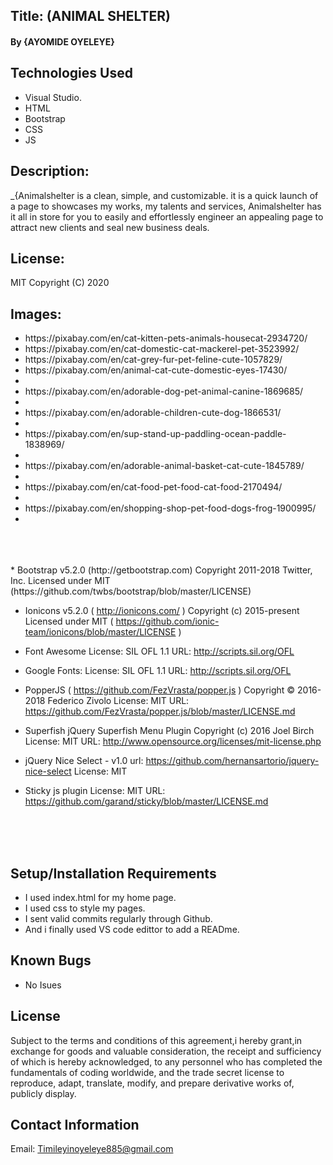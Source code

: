 ## Title: (ANIMAL SHELTER)

#### By {AYOMIDE OYELEYE}

## Technologies Used

* Visual Studio.
* HTML
* Bootstrap
* CSS
* JS

## Description:

_{Animalshelter is a clean, simple, and customizable. it is a quick launch of a page to showcases my works, my talents and services, Animalshelter has it all in store for you to easily and effortlessly engineer an appealing page to attract new clients and seal new business deals.

## License:
MIT Copyright (C) 2020

## Images:
 <ul>   
<li>https://pixabay.com/en/cat-kitten-pets-animals-housecat-2934720/</li>
<li>https://pixabay.com/en/cat-domestic-cat-mackerel-pet-3523992/</li>
<li>https://pixabay.com/en/cat-grey-fur-pet-feline-cute-1057829/</li>
<li>https://pixabay.com/en/animal-cat-cute-domestic-eyes-17430/<li>
<li>https://pixabay.com/en/adorable-dog-pet-animal-canine-1869685/<li>
<li>https://pixabay.com/en/adorable-children-cute-dog-1866531/<li>
<li>https://pixabay.com/en/sup-stand-up-paddling-ocean-paddle-1838969/<li>
<li>https://pixabay.com/en/adorable-animal-basket-cat-cute-1845789/<li>
<li>https://pixabay.com/en/cat-food-pet-food-cat-food-2170494/<li>
<li>https://pixabay.com/en/shopping-shop-pet-food-dogs-frog-1900995/<li>
</ul>



<br>
<br>
<br>
* Bootstrap v5.2.0 (http://getbootstrap.com)
    Copyright 2011-2018 Twitter, Inc.
    Licensed under MIT (https://github.com/twbs/bootstrap/blob/master/LICENSE)

* Ionicons v5.2.0 ( http://ionicons.com/ )
    Copyright (c) 2015-present
    Licensed under MIT ( https://github.com/ionic-team/ionicons/blob/master/LICENSE )

 * Font Awesome
    License: SIL OFL 1.1
    URL: http://scripts.sil.org/OFL

 * Google Fonts:
    License: SIL OFL 1.1
    URL: http://scripts.sil.org/OFL

* PopperJS ( https://github.com/FezVrasta/popper.js )
    Copyright © 2016-2018 Federico Zivolo
    License: MIT
    URL: https://github.com/FezVrasta/popper.js/blob/master/LICENSE.md

* Superfish jQuery Superfish Menu Plugin
    Copyright (c) 2016 Joel Birch
    License: MIT
    URL: http://www.opensource.org/licenses/mit-license.php


* jQuery Nice Select - v1.0
    url: https://github.com/hernansartorio/jquery-nice-select
    License: MIT

* Sticky js plugin
    License: MIT
    URL: https://github.com/garand/sticky/blob/master/LICENSE.md

    <br>
    <br>
    <br>
    

## Setup/Installation Requirements

* I used index.html for my home page.
* I used css to style my pages.
* I sent valid commits regularly through Github.
* And i finally used VS code edittor to add a READme.

## Known Bugs

* No Isues


## License

Subject to the terms and conditions of this agreement,i hereby grant,in exchange for goods and valuable consideration, the receipt and sufficiency of which is hereby acknowledged, to any personnel who has completed the fundamentals of coding worldwide, and the trade secret license to reproduce, adapt, translate, modify, and prepare derivative works of, publicly display.

## Contact Information

 Email: Timileyinoyeleye885@gmail.com


